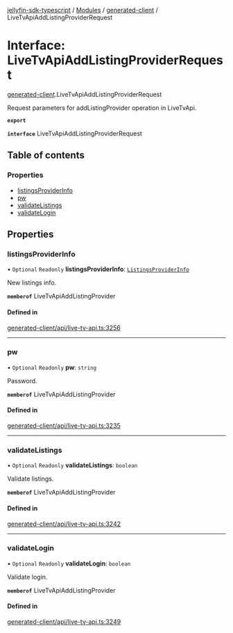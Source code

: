 [jellyfin-sdk-typescript](../README.md) / [Modules](../modules.md) / [generated-client](../modules/generated_client.md) / LiveTvApiAddListingProviderRequest

# Interface: LiveTvApiAddListingProviderRequest

[generated-client](../modules/generated_client.md).LiveTvApiAddListingProviderRequest

Request parameters for addListingProvider operation in LiveTvApi.

**`export`**

**`interface`** LiveTvApiAddListingProviderRequest

## Table of contents

### Properties

- [listingsProviderInfo](generated_client.LiveTvApiAddListingProviderRequest.md#listingsproviderinfo)
- [pw](generated_client.LiveTvApiAddListingProviderRequest.md#pw)
- [validateListings](generated_client.LiveTvApiAddListingProviderRequest.md#validatelistings)
- [validateLogin](generated_client.LiveTvApiAddListingProviderRequest.md#validatelogin)

## Properties

### listingsProviderInfo

• `Optional` `Readonly` **listingsProviderInfo**: [`ListingsProviderInfo`](generated_client.ListingsProviderInfo.md)

New listings info.

**`memberof`** LiveTvApiAddListingProvider

#### Defined in

[generated-client/api/live-tv-api.ts:3256](https://github.com/thornbill/jellyfin-sdk-typescript/blob/0f61f16/src/generated-client/api/live-tv-api.ts#L3256)

___

### pw

• `Optional` `Readonly` **pw**: `string`

Password.

**`memberof`** LiveTvApiAddListingProvider

#### Defined in

[generated-client/api/live-tv-api.ts:3235](https://github.com/thornbill/jellyfin-sdk-typescript/blob/0f61f16/src/generated-client/api/live-tv-api.ts#L3235)

___

### validateListings

• `Optional` `Readonly` **validateListings**: `boolean`

Validate listings.

**`memberof`** LiveTvApiAddListingProvider

#### Defined in

[generated-client/api/live-tv-api.ts:3242](https://github.com/thornbill/jellyfin-sdk-typescript/blob/0f61f16/src/generated-client/api/live-tv-api.ts#L3242)

___

### validateLogin

• `Optional` `Readonly` **validateLogin**: `boolean`

Validate login.

**`memberof`** LiveTvApiAddListingProvider

#### Defined in

[generated-client/api/live-tv-api.ts:3249](https://github.com/thornbill/jellyfin-sdk-typescript/blob/0f61f16/src/generated-client/api/live-tv-api.ts#L3249)
